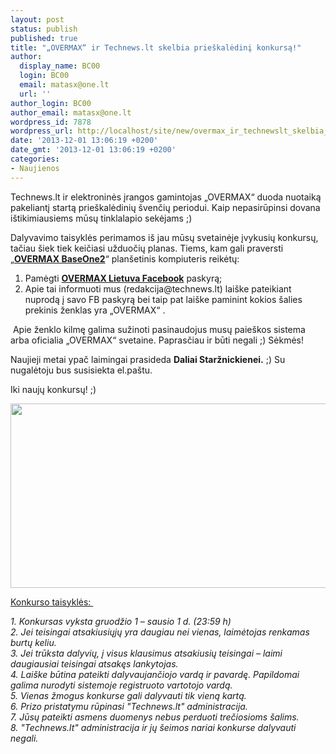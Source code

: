 ```yaml
---
layout: post
status: publish
published: true
title: "„OVERMAX“ ir Technews.lt skelbia prieškalėdinį konkursą!"
author:
  display_name: BC00
  login: BC00
  email: matasx@one.lt
  url: ''
author_login: BC00
author_email: matasx@one.lt
wordpress_id: 7878
wordpress_url: http://localhost/site/new/overmax_ir_technewslt_skelbia_konkursa/
date: '2013-12-01 13:06:19 +0200'
date_gmt: '2013-12-01 13:06:19 +0200'
categories:
- Naujienos
---
```

<p>
	Technews.lt ir elektroninės įrangos gamintojas &bdquo;OVERMAX&ldquo; duoda nuotaiką pakeliantį startą prie&scaron;kalėdinių &scaron;venčių periodui. Kaip nepasirūpinsi dovana i&scaron;tikimiausiems mūsų tinklalapio sekėjams ;)</p>
<p>
	Dalyvavimo taisyklės perimamos i&scaron; jau mūsų svetainėje įvykusių konkursų, tačiau &scaron;iek tiek keičiasi užduočių planas. Tiems, kam gali praversti &bdquo;<a href="http://www.overmax.org/en/products,p8/tablets,c14/baseone2,c1454/#tab-1"><strong>OVERMAX BaseOne2</strong></a>&ldquo; plan&scaron;etinis kompiuteris reikėtų:</p>
<ol>
<li>
		Pamėgti <a href="https://www.facebook.com/pages/Overmax-Lietuva/592408520801019?fref=ts"><strong>OVERMAX Lietuva Facebook</strong></a> paskyrą;</li>
<li>
		Apie tai informuoti mus (redakcija@technews.lt) lai&scaron;ke pateikiant nuprodą į savo FB paskyrą bei taip pat lai&scaron;ke paminint kokios &scaron;alies prekinis ženklas yra &bdquo;OVERMAX&ldquo; .</li>
</ol>
<p>
	&nbsp;Apie ženklo kilmę galima sužinoti pasinaudojus musų paie&scaron;kos sistema arba oficialia &bdquo;OVERMAX&ldquo; svetaine. Paprasčiau ir būti negali ;) Sėkmės!</p>
<p>
	Naujieji metai ypač laimingai prasideda <strong>Daliai Staržnickienei.</strong> ;) Su nugalėtoju bus susisiekta el.pa&scaron;tu.</p>
<p>
	Iki naujų konkursų! ;)</p>
<p>
	<img alt="" src="http://technews.lt/userfiles/overmax-baseone2-560x318.jpg" style="width: 520px; height: 295px;" /></p>
<p>
	<u>Konkurso taisyklės:&nbsp;</u></p>
<div id="cke_pastebin">
	<em>1. Konkursas vyksta gruodžio 1 &ndash; sausio 1 d. (23:59 h)</em></div>
<div id="cke_pastebin">
	<em>2. Jei teisingai atsakiusiųjų yra daugiau nei vienas, laimėtojas renkamas burtų keliu.</em></div>
<div id="cke_pastebin">
	<em>3. Jei trūksta dalyvių, į visus klausimus atsakiusių teisingai &ndash; laimi daugiausiai teisingai atsakęs lankytojas.</em></div>
<div id="cke_pastebin">
	<em>4. Lai&scaron;ke būtina pateikti dalyvaujančiojo vardą ir pavardę. Papildomai galima nurodyti sistemoje registruoto vartotojo vardą.</em></div>
<div id="cke_pastebin">
	<em>5. Vienas žmogus konkurse gali dalyvauti tik vieną kartą.</em></div>
<div id="cke_pastebin">
	<em>6. Prizo pristatymu rūpinasi &quot;Technews.lt&quot; administracija.</em></div>
<div id="cke_pastebin">
	<em>7. Jūsų pateikti asmens duomenys nebus perduoti trečiosioms &scaron;alims.</em></div>
<div id="cke_pastebin">
	<em>8. &quot;Technews.lt&quot; administracija ir jų &scaron;eimos nariai konkurse dalyvauti negali.</em></div>
